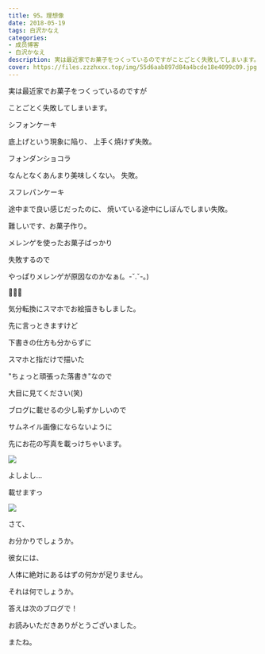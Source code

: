 ```yaml
---
title: 95。理想像
date: 2018-05-19
tags: 白沢かなえ
categories: 
- 成员博客
- 白沢かなえ
description: 実は最近家でお菓子をつくっているのですがことごとく失敗してしまいます。シフォンケーキ底上げという現象に陥り、上手く焼けず失敗。フォンダンショコラ...
cover: https://files.zzzhxxx.top/img/55d6aab897d84a4bcde18e4099c09.jpg 
---
```










実は最近家でお菓子をつくっているのですが

ことごとく失敗してしまいます。







シフォンケーキ

底上げという現象に陥り、
上手く焼けず失敗。




フォンダンショコラ

なんとなくあんまり美味しくない。
失敗。




スフレパンケーキ

途中まで良い感じだったのに、
焼いている途中にしぼんでしまい失敗。








難しいです、お菓子作り。





メレンゲを使ったお菓子ばっかり

失敗するので

やっぱりメレンゲが原因なのかなぁ(。-ˇ.ˇ-。)












🌷🌷🌷










気分転換にスマホでお絵描きもしました。







先に言っときますけど





下書きの仕方も分からずに

スマホと指だけで描いた

"ちょっと頑張った落書き"なので

大目に見てください(笑)












ブログに載せるの少し恥ずかしいので

サムネイル画像にならないように

先にお花の写真を載っけちゃいます。





![](https://files.zzzhxxx.top/img/55d6aab897d84a4bcde18e4099c09.jpg)




よしよし…

























載せますっ

























![](https://files.zzzhxxx.top/img/55d6aab897d84a4bcde18e4099c09-01.png)



さて、






お分かりでしょうか。






彼女には、

人体に絶対にあるはずの何かが足りません。














それは何でしょうか。















答えは次のブログで！















お読みいただきありがとうございました。


またね。



